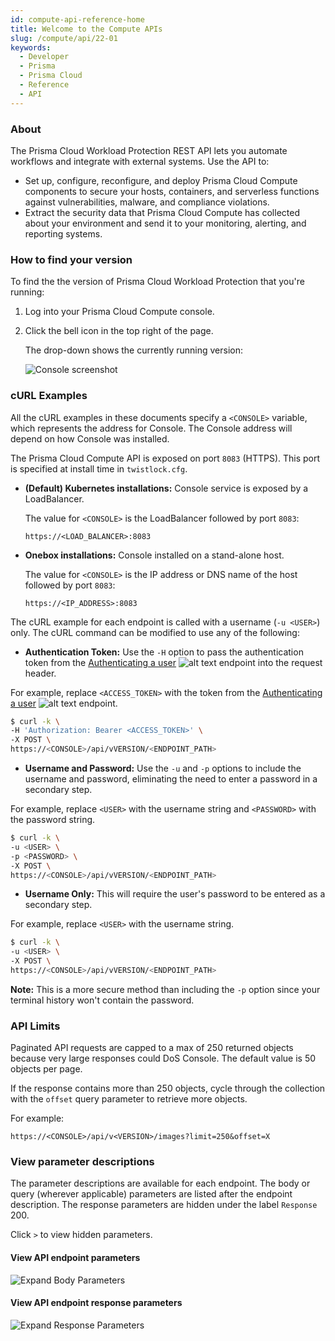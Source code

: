 ```yaml
---
id: compute-api-reference-home
title: Welcome to the Compute APIs
slug: /compute/api/22-01
keywords:
  - Developer
  - Prisma
  - Prisma Cloud
  - Reference
  - API
---
```


### About

The Prisma Cloud Workload Protection REST API lets you automate workflows and integrate with external systems.
Use the API to:

- Set up, configure, reconfigure, and deploy Prisma Cloud Compute components to secure your hosts, containers, and serverless functions against vulnerabilities, malware, and compliance violations.
- Extract the security data that Prisma Cloud Compute has collected about your environment and send it to your monitoring, alerting, and reporting systems.

### How to find your version

To find the the version of Prisma Cloud Workload Protection that you're running:

1. Log into your Prisma Cloud Compute console.

1. Click the bell icon in the top right of the page.

   The drop-down shows the currently running version:

   ![Console screenshot](/img/compute-version.png)

### cURL Examples

All the cURL examples in these documents specify a `<CONSOLE>` variable, which represents the address for Console.
The Console address will depend on how Console was installed.

The Prisma Cloud Compute API is exposed on port `8083` (HTTPS).
This port is specified at install time in `twistlock.cfg`.

- **(Default) Kubernetes installations:** Console service is exposed by a LoadBalancer.

  The value for `<CONSOLE>` is the LoadBalancer followed by port `8083`:

  ```
  https://<LOAD_BALANCER>:8083
  ```

- **Onebox installations:** Console installed on a stand-alone host.

  The value for `<CONSOLE>` is the IP address or DNS name of the host followed by port `8083`:

  ```
  https://<IP_ADDRESS>:8083
  ```

The cURL example for each endpoint is called with a username (`-u <USER>`) only.
The cURL command can be modified to use any of the following:

- **Authentication Token:** Use the `-H` option to pass the authentication token from the [Authenticating a user](/cwpp/api/post-authenticate/) ![alt text](/icons/api-icon-pan-dev.svg) endpoint into the request header.

For example, replace `<ACCESS_TOKEN>` with the token from the [Authenticating a user](/cwpp/api/post-authenticate/) ![alt text](/icons/api-icon-pan-dev.svg) endpoint.

```bash
$ curl -k \
-H 'Authorization: Bearer <ACCESS_TOKEN>' \
-X POST \
https://<CONSOLE>/api/vVERSION/<ENDPOINT_PATH>
```

- **Username and Password:** Use the `-u` and `-p` options to include the username and password, eliminating the need to enter a password in a secondary step.

For example, replace `<USER>` with the username string and `<PASSWORD>` with the password string.

```bash
$ curl -k \
-u <USER> \
-p <PASSWORD> \
-X POST \
https://<CONSOLE>/api/vVERSION/<ENDPOINT_PATH>
```

- **Username Only:** This will require the user's password to be entered as a secondary step.

For example, replace `<USER>` with the username string.

```bash
$ curl -k \
-u <USER> \
-X POST \
https://<CONSOLE>/api/vVERSION/<ENDPOINT_PATH>
```

**Note:** This is a more secure method than including the `-p` option since your terminal history won't contain the password.

### API Limits

Paginated API requests are capped to a max of 250 returned objects because very large responses could DoS Console. The default value is 50 objects per page.

If the response contains more than 250 objects, cycle through the collection with the `offset` query parameter to retrieve more objects.

For example:

```
https://<CONSOLE>/api/v<VERSION>/images?limit=250&offset=X
```

### View parameter descriptions

The parameter descriptions are available for each endpoint. The body or query (wherever applicable) parameters are listed after the endpoint description.
The response parameters are hidden under the label `Response` 200.

Click `>` to view hidden parameters.

#### View API endpoint parameters

![Expand Body Parameters](/img/expandingbodyparameters.gif)

#### View API endpoint response parameters

![Expand Response Parameters](/img/expandingresponse.gif)

